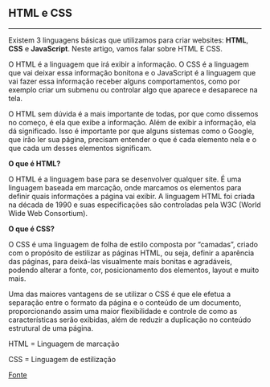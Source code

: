 ## HTML e CSS 
---


Existem 3 linguagens básicas que utilizamos para criar websites: **HTML**, **CSS** e **JavaScript**. 
Neste artigo, vamos falar sobre HTML E CSS.

O HTML é a linguagem que irá exibir a informação. O CSS é a linguagem que vai deixar essa informação bonitona e o JavaScript é a linguagem que vai fazer essa informação receber alguns comportamentos, como por exemplo criar um submenu ou controlar algo que aparece e desaparece na tela.

 O HTML sem dúvida é a mais importante de todas, por que como dissemos no começo, é ela que exibe a informação. Além de exibir a informação, ela dá significado. Isso é importante por que alguns sistemas como o Google, que irão ler sua página, precisam entender o que é cada elemento nela e o que cada um desses elementos significam.

**O que é HTML?**


 O HTML é a linguagem base para se desenvolver qualquer site. É uma linguagem baseada em marcação, onde marcamos os elementos para definir quais informações a página vai exibir. A linguagem HTML foi criada na década de 1990 e suas especificações são controladas pela W3C (World Wide Web Consortium).



**O que é CSS?**


O CSS é uma linguagem de folha de estilo composta por “camadas”, criado com o propósito de estilizar as páginas HTML, ou seja, definir a aparência das páginas, para deixá-las visualmente mais bonitas e agradáveis, podendo alterar a fonte, cor, posicionamento dos elementos, layout e muito mais.

Uma das maiores vantagens de se utilizar o CSS é que ele efetua a separação entre o formato da página e o conteúdo de um documento, proporcionando assim uma maior flexibilidade e controle de como as características serão exibidas, além de reduzir a duplicação no conteúdo estrutural de uma página.


HTML = Linguagem de marcação


CSS = Linguagem de estilização


[Fonte](https://www.hostinger.com.br/tutoriais/o-que-e-html-conceitos-basicos/)